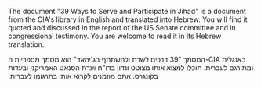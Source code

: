 The document "39 Ways to Serve and Participate in Jihad" is a document from the CIA's library in English and translated into Hebrew. You will find it quoted and discussed in the report of the US Senate committee and in congressional testimony. You are welcome to read it in its Hebrew translation.

‏המסמך "39 דרכים לשרת ולהשתתף בג'יהאד" הוא מסמך מספריית ה-CIA באנגלית ומתורגם לעברית. תוכלו למצוא אותו מצוטט ונדון בדו"ח ועדת הסנאט האמריקני ובעדות בקונגרס. אתם מוזמנים לקרוא אותו בתרגומו לעברית.‏
